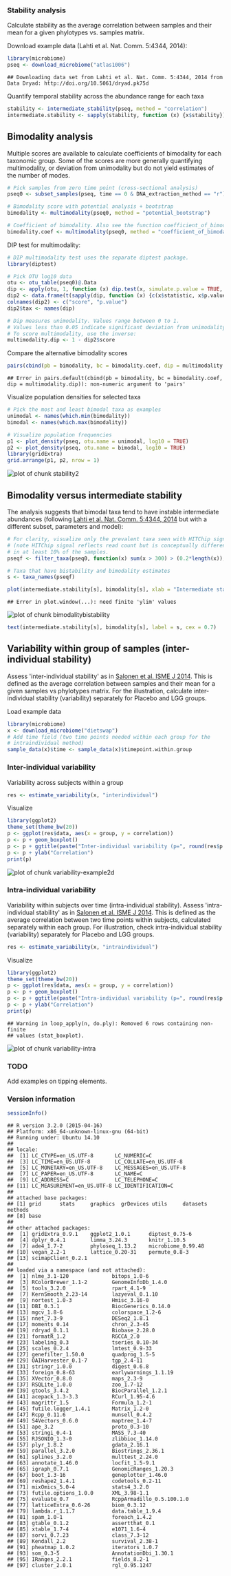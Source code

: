 
### Stability analysis 

Calculate stability as the average correlation between samples and their
mean for a given phylotypes vs. samples matrix.

Download example data (Lahti et al. Nat. Comm. 5:4344, 2014):


```r
library(microbiome)
pseq <- download_microbiome("atlas1006")
```

```
## Downloading data set from Lahti et al. Nat. Comm. 5:4344, 2014 from Data Dryad: http://doi.org/10.5061/dryad.pk75d
```

Quantify temporal stability across the abundance range for each taxa


```r
stability <- intermediate_stability(pseq, method = "correlation")
intermediate.stability <- sapply(stability, function (x) {x$stability})
```


## Bimodality analysis

Multiple scores are available to calculate coefficients of bimodality
for each taxonomic group. Some of the scores are more generally
quantifying multimodality, or deviation from unimodality but do not
yield estimates of the number of modes. 


```r
# Pick samples from zero time point (cross-sectional analysis)
pseq0 <- subset_samples(pseq, time == 0 & DNA_extraction_method == "r")

# Bimodality score with potential analysis + bootstrap 
bimodality <- multimodality(pseq0, method = "potential_bootstrap")

# Coefficient of bimodality. Also see the function coefficient_of_bimodality
bimodality.coef <- multimodality(pseq0, method = "coefficient_of_bimodality")
```

DIP test for multimodality:


```r
# DIP multimodality test uses the separate diptest package.
library(diptest)

# Pick OTU log10 data
otu <- otu_table(pseq0)@.Data
dip <- apply(otu, 1, function (x) dip.test(x, simulate.p.value = TRUE, B = 1000))
dip2 <- data.frame(t(sapply(dip, function (x) {c(x$statistic, x$p.value)})))
colnames(dip2) <- c("score", "p.value")
dip2$tax <- names(dip)

# Dip measures unimodality. Values range between 0 to 1. 
# Values less than 0.05 indicate significant deviation from unimodality. 
# To score multimodality, use the inverse:
multimodality.dip <- 1 - dip2$score
```


Compare the alternative bimodality scores


```r
pairs(cbind(pb = bimodality, bc = bimodality.coef, dip = multimodality.dip))
```

```
## Error in pairs.default(cbind(pb = bimodality, bc = bimodality.coef, dip = multimodality.dip)): non-numeric argument to 'pairs'
```


Visualize population densities for selected taxa


```r
# Pick the most and least bimodal taxa as examples
unimodal <- names(which.min(bimodality))
bimodal <- names(which.max(bimodality))

# Visualize population frequencies
p1 <- plot_density(pseq, otu.name = unimodal, log10 = TRUE) 
p2 <- plot_density(pseq, otu.name = bimodal, log10 = TRUE) 
library(gridExtra)
grid.arrange(p1, p2, nrow = 1)
```

![plot of chunk stability2](figure/stability2-1.png) 


## Bimodality versus intermediate stability

The analysis suggests that bimodal taxa tend to have instable intermediate abundances (following [Lahti et al. Nat. Comm. 5:4344, 2014](http://www.nature.com/ncomms/2014/140708/ncomms5344/full/ncomms5344.html) but with a different subset, parameters and model):


```r
# For clarity, visualize only the prevalent taxa seen with HITChip signal >250
# (note HITChip signal reflects read count but is conceptually different) 
# in at least 10% of the samples. 
pseqf <- filter_taxa(pseq0, function(x) sum(x > 300) > (0.2*length(x)), TRUE)

# Taxa that have bistability and bimodality estimates
s <- taxa_names(pseqf)

plot(intermediate.stability[s], bimodality[s], xlab = "Intermediate stability", ylab = "Bimodality", type = "n")
```

```
## Error in plot.window(...): need finite 'ylim' values
```

![plot of chunk bimodalitybistability](figure/bimodalitybistability-1.png) 

```r
text(intermediate.stability[s], bimodality[s], label = s, cex = 0.7)
```


## Variability within group of samples (inter-individual stability)

Assess 'inter-individual stability' as in [Salonen et al. ISME J 2014](http://www.nature.com/ismej/journal/v8/n11/full/ismej201463a.html). This is defined as the average correlation between samples and their mean for a given samples vs phylotypes matrix. For the illustration, calculate inter-individual stability (variability) separately for Placebo and LGG groups.

Load example data


```r
library(microbiome)
x <- download_microbiome("dietswap")
# Add time field (two time points needed within each group for the 
# intraindividual method)
sample_data(x)$time <- sample_data(x)$timepoint.within.group
```


### Inter-individual variability

Variability across subjects within a group


```r
res <- estimate_variability(x, "interindividual")
```


Visualize


```r
library(ggplot2)
theme_set(theme_bw(20))
p <- ggplot(res$data, aes(x = group, y = correlation))
p <- p + geom_boxplot()
p <- p + ggtitle(paste("Inter-individual variability (p=", round(res$p.value, 6), ")"))
p <- p + ylab("Correlation")
print(p)
```

![plot of chunk variability-example2d](figure/variability-example2d-1.png) 


### Intra-individual variability

Variability within subjects over time (intra-individual stability). Assess 'intra-individual stability' as in [Salonen et al. ISME J 2014](http://www.nature.com/ismej/journal/v8/n11/full/ismej201463a.html). This is defined as the average correlation between two time points within subjects, calculated separately within each group. For illustration, check intra-individual stability (variability) separately for Placebo and LGG groups.


```r
res <- estimate_variability(x, "intraindividual")
```


Visualize


```r
library(ggplot2)
theme_set(theme_bw(20))
p <- ggplot(res$data, aes(x = group, y = correlation))
p <- p + geom_boxplot()
p <- p + ggtitle(paste("Intra-individual variability (p=", round(res$p.value, 6), ")"))
p <- p + ylab("Correlation")
print(p)
```

```
## Warning in loop_apply(n, do.ply): Removed 6 rows containing non-finite
## values (stat_boxplot).
```

![plot of chunk variability-intra](figure/variability-intra-1.png) 


### TODO

Add examples on tipping elements.

### Version information


```r
sessionInfo()
```

```
## R version 3.2.0 (2015-04-16)
## Platform: x86_64-unknown-linux-gnu (64-bit)
## Running under: Ubuntu 14.10
## 
## locale:
##  [1] LC_CTYPE=en_US.UTF-8       LC_NUMERIC=C              
##  [3] LC_TIME=en_US.UTF-8        LC_COLLATE=en_US.UTF-8    
##  [5] LC_MONETARY=en_US.UTF-8    LC_MESSAGES=en_US.UTF-8   
##  [7] LC_PAPER=en_US.UTF-8       LC_NAME=C                 
##  [9] LC_ADDRESS=C               LC_TELEPHONE=C            
## [11] LC_MEASUREMENT=en_US.UTF-8 LC_IDENTIFICATION=C       
## 
## attached base packages:
## [1] grid      stats     graphics  grDevices utils     datasets  methods  
## [8] base     
## 
## other attached packages:
##  [1] gridExtra_0.9.1    ggplot2_1.0.1      diptest_0.75-6    
##  [4] dplyr_0.4.1        limma_3.24.3       knitr_1.10.5      
##  [7] ade4_1.7-2         phyloseq_1.13.2    microbiome_0.99.48
## [10] vegan_2.2-1        lattice_0.20-31    permute_0.8-3     
## [13] scimapClient_0.2.1
## 
## loaded via a namespace (and not attached):
##  [1] nlme_3.1-120              bitops_1.0-6             
##  [3] RColorBrewer_1.1-2        GenomeInfoDb_1.4.0       
##  [5] tools_3.2.0               rpart_4.1-9              
##  [7] KernSmooth_2.23-14        lazyeval_0.1.10          
##  [9] nortest_1.0-3             Hmisc_3.16-0             
## [11] DBI_0.3.1                 BiocGenerics_0.14.0      
## [13] mgcv_1.8-6                colorspace_1.2-6         
## [15] nnet_7.3-9                DESeq2_1.8.1             
## [17] moments_0.14              chron_2.3-45             
## [19] rdryad_0.1.1              Biobase_2.28.0           
## [21] formatR_1.2               RGCCA_2.0                
## [23] labeling_0.3              tseries_0.10-34          
## [25] scales_0.2.4              lmtest_0.9-33            
## [27] genefilter_1.50.0         quadprog_1.5-5           
## [29] OAIHarvester_0.1-7        tgp_2.4-11               
## [31] stringr_1.0.0             digest_0.6.8             
## [33] foreign_0.8-63            earlywarnings_1.1.19     
## [35] XVector_0.8.0             maps_2.3-9               
## [37] RSQLite_1.0.0             zoo_1.7-12               
## [39] gtools_3.4.2              BiocParallel_1.2.1       
## [41] acepack_1.3-3.3           RCurl_1.95-4.6           
## [43] magrittr_1.5              Formula_1.2-1            
## [45] futile.logger_1.4.1       Matrix_1.2-0             
## [47] Rcpp_0.11.6               munsell_0.4.2            
## [49] S4Vectors_0.6.0           maptree_1.4-7            
## [51] ape_3.2                   proto_0.3-10             
## [53] stringi_0.4-1             MASS_7.3-40              
## [55] RJSONIO_1.3-0             zlibbioc_1.14.0          
## [57] plyr_1.8.2                gdata_2.16.1             
## [59] parallel_3.2.0            Biostrings_2.36.1        
## [61] splines_3.2.0             multtest_2.24.0          
## [63] annotate_1.46.0           locfit_1.5-9.1           
## [65] igraph_0.7.1              GenomicRanges_1.20.3     
## [67] boot_1.3-16               geneplotter_1.46.0       
## [69] reshape2_1.4.1            codetools_0.2-11         
## [71] mixOmics_5.0-4            stats4_3.2.0             
## [73] futile.options_1.0.0      XML_3.98-1.1             
## [75] evaluate_0.7              RcppArmadillo_0.5.100.1.0
## [77] latticeExtra_0.6-26       biom_0.3.12              
## [79] lambda.r_1.1.7            data.table_1.9.4         
## [81] spam_1.0-1                foreach_1.4.2            
## [83] gtable_0.1.2              assertthat_0.1           
## [85] xtable_1.7-4              e1071_1.6-4              
## [87] sorvi_0.7.23              class_7.3-12             
## [89] Kendall_2.2               survival_2.38-1          
## [91] pheatmap_1.0.2            iterators_1.0.7          
## [93] som_0.3-5                 AnnotationDbi_1.30.1     
## [95] IRanges_2.2.1             fields_8.2-1             
## [97] cluster_2.0.1             rgl_0.95.1247
```

